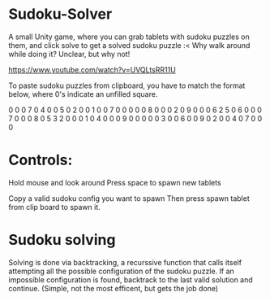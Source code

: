 # Sudoku-Solver
A small Unity game, where you can grab tablets with sudoku puzzles on them, and click solve to get a solved sudoku puzzle :<
Why walk around while doing it? Unclear, but why not! 

https://www.youtube.com/watch?v=UVQLtsRR11U

To paste sudoku puzzles from clipboard, you have to match the format below, where 0's indicate an unfilled square. 

0 0 0 7 0 4 0 0 5
0 2 0 0 1 0 0 7 0
0 0 0 0 8 0 0 0 2
0 9 0 0 0 6 2 5 0
6 0 0 0 7 0 0 0 8
0 5 3 2 0 0 0 1 0
4 0 0 0 9 0 0 0 0
0 3 0 0 6 0 0 9 0
2 0 0 4 0 7 0 0 0

# Controls:
Hold mouse and look around
Press space to spawn new tablets

Copy a valid sudoku config you want to spawn
Then press spawn tablet from clip board to spawn it. 

# Sudoku solving
Solving is done via backtracking, a recurssive function that calls itself attempting all the possible configuration of the sudoku puzzle.
If an impossible configuration is found, backtrack to the last valid solution and continue. (Simple, not the most efficent, but gets the job done)

